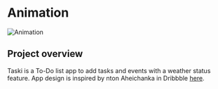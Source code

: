 # Animation

![Animation](Animation.gif)



## Project overview
Taski is a To-Do list app to add tasks and events with a weather status feature. App design is inspired by nton Aheichanka in Dribbble [here](https://dribbble.com/shots/1928064-Secret-Project).

